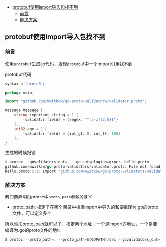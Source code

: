 <!-- START doctoc generated TOC please keep comment here to allow auto update -->
<!-- DON'T EDIT THIS SECTION, INSTEAD RE-RUN doctoc TO UPDATE -->

- [protobuf使用import导入包找不到](#protobuf%E4%BD%BF%E7%94%A8import%E5%AF%BC%E5%85%A5%E5%8C%85%E6%89%BE%E4%B8%8D%E5%88%B0)
  - [前言](#%E5%89%8D%E8%A8%80)
  - [解决方案](#%E8%A7%A3%E5%86%B3%E6%96%B9%E6%A1%88)

<!-- END doctoc generated TOC please keep comment here to allow auto update -->

## protobuf使用import导入包找不到

### 前言

使用`protobuf`生成go代码，发现`protobuf`中一个import引用找不到  

protobuf代码  

```go
syntax = "proto3";

package main;

import "github.com/mwitkow/go-proto-validators/validator.proto";

message Message {
    string important_string = 1 [
        (validator.field) = {regex: "^[a-z]{2,5}$"}
    ];
    int32 age = 2 [
        (validator.field) = {int_gt: 0, int_lt: 100}
    ];
}
```

生成的时候报错

```go
$ protoc --govalidators_out=. --go_out=plugins=grpc:. hello.proto
github.com/mwitkow/go-proto-validators/validator.proto: File not found.
hello.proto:5:1: Import "github.com/mwitkow/go-proto-validators/validator.proto" was not found or had errors.
```

### 解决方案

我们要弄明白protoc中`proto_path`参数的含义  

- proto_path: 指定了在哪个目录中搜索import中导入的和要编译为.go的proto文件，可以定义多个

所以添加proto_path就可以了，指定两个地址，一个是import的地址，一个是要编译为.go的proto文件的地址  

```go
$ protoc --proto_path=. --proto_path=${GOPATH}/src --govalidators_out=. --go_out=plugins=grpc:. hello.proto
```